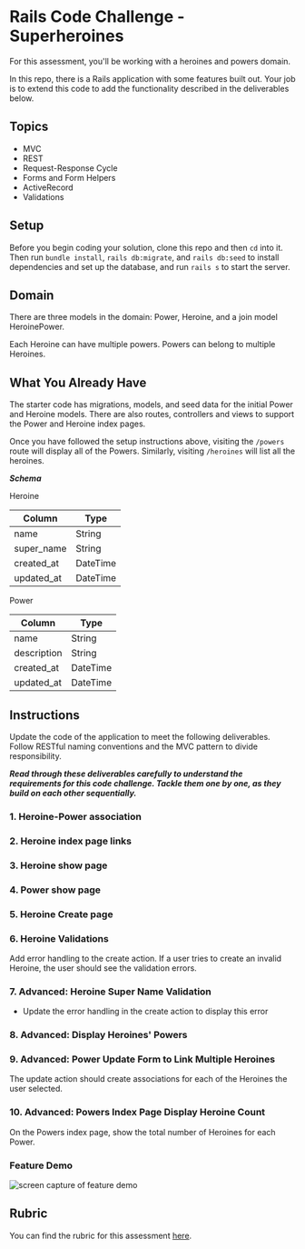 # Rails Code Challenge - Superheroines

For this assessment, you'll be working with a heroines and powers domain.

In this repo, there is a Rails application with some features built out. Your job is to extend this code to add the functionality described in the deliverables below.

## Topics

- MVC
- REST
- Request-Response Cycle
- Forms and Form Helpers
- ActiveRecord
- Validations

## Setup

Before you begin coding your solution, clone this repo and then `cd` into it. Then run `bundle install`, `rails db:migrate`, and `rails db:seed` to install dependencies and set up the database, and run `rails s` to start the server.

## Domain

There are three models in the domain: Power, Heroine, and a join model HeroinePower.

Each Heroine can have multiple powers. Powers can belong to multiple Heroines.

## What You Already Have

The starter code has migrations, models, and seed data for the initial Power and Heroine models. There are also routes, controllers and views to support the Power and Heroine index pages.

Once you have followed the setup instructions above, visiting the `/powers` route will display all of the Powers. Similarly, visiting `/heroines` will list all the heroines.

***Schema***

Heroine

| Column | Type |
| ------------- | ------------- |
| name | String |
| super_name | String |
| created_at  | DateTime  |
| updated_at  | DateTime  |

Power

| Column | Type |
| ------------- | ------------- |
| name  | String  |
| description | String  |
| created_at  | DateTime  |
| updated_at  | DateTime  |

## Instructions

Update the code of the application to meet the following deliverables. Follow RESTful naming conventions and the MVC pattern to divide responsibility.

***Read through these deliverables carefully to understand the requirements for this code challenge. Tackle them one by one, as they build on each other sequentially.***

### 1. Heroine-Power association

<!-- Create the association between the models. Update the schema and models to create the HeroinePower association. -->

<!-- A HeroinePower should have a: -->

<!-- - a heroine -->
<!-- - a power -->

<!-- Each Heroine can have multiple powers. Powers can belong to multiple Heroines. -->

### 2. Heroine index page links

<!-- On the heroines index page, a heroine's super name should link to that heroine's show page. -->

### 3. Heroine show page
<!-- 
Each Heroine show page should include the:

- name (eg. Kamala Khan)
- super name (eg. Ms. Marvel) -->

### 4. Power show page

<!-- Power show page should include the:

- name
- description -->

### 5. Heroine Create page

<!-- Show a form to create a new Heroine. It should have:

- an input for name
- an input for super name
- a select dropdown to choose a power
- a submit button to create the Heroine -->

<!-- After successfully creating a Heroine, the user should be redirected to the new Heroine's show page. -->

### 6. Heroine Validations

<!-- Add validations to the Heroine model:

- must have a name
- must have a super name -->

Add error handling to the create action. If a user tries to create an invalid Heroine, the user should see the validation errors.

### 7. Advanced: Heroine Super Name Validation

<!-- No two heroines should have the same super name. -->

<!-- - Add a validation to prevent this. -->
- Update the error handling in the create action to display this error

### 8. Advanced: Display Heroines' Powers

<!-- Update the Heroine show page to display the Powers that the heroine has. -->

<!-- Each power should link to the corresponding Power show page. -->

### 9. Advanced: Power Update Form to Link Multiple Heroines

<!-- Show a form to update a Power. It should have:

- a text input for the name with the current name already displayed
- a text area input for the description with the current description already displayed
- a list of Heroines, with a checkbox for each one
- a submit button -->

The update action should create associations for each of the Heroines the user selected.

<!-- When the form successfully saves, the user should be redirected to the Power show page. -->

<!-- The power show page should show a link to the edit page. -->

### 10. Advanced: Powers Index Page Display Heroine Count

On the Powers index page, show the total number of Heroines for each Power.

### Feature Demo

![screen capture of feature demo](heroines-features-demo.gif)

## Rubric

You can find the rubric for this assessment [here](https://github.com/learn-co-curriculum/se-rubrics/blob/master/module-2.md).

